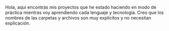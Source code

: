 Hola, aqui encontrás mis proyectos que he estado haciendo en modo de práctica mientras voy aprendiendo cada lenguaje y tecnología. 
Creo que los nombres de las carpetas y archivos son muy explicitos y no necesitan explicación.
